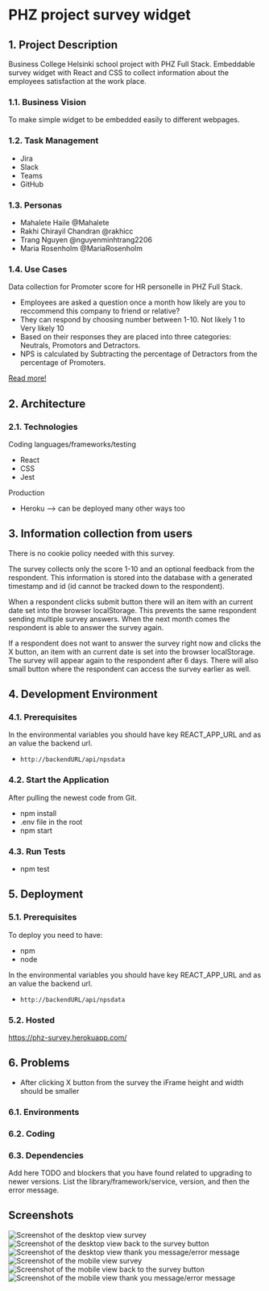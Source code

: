 # PHZ project survey widget

## 1. Project Description

Business College Helsinki school project with PHZ Full Stack. Embeddable survey widget with React and CSS to collect information about the employees satisfaction at the work place.

### 1.1. Business Vision

To make simple widget to be embedded easily to different webpages.

### 1.2. Task Management

- Jira
- Slack
- Teams
- GitHub

### 1.3. Personas

- Mahalete Haile @Mahalete
- Rakhi Chirayil Chandran @rakhicc
- Trang Nguyen @nguyenminhtrang2206
- Maria Rosenholm @MariaRosenholm

### 1.4. Use Cases

Data collection for Promoter score for HR personelle in PHZ Full Stack.

- Employees are asked a question once a month how likely are you to reccommend this company to friend or relative?
- They can respond by choosing number between 1-10. Not likely 1 to Very likely 10
- Based on their responses they are placed into three categories: Neutrals, Promotors and Detractors.
- NPS is calculated by Subtracting the percentage of Detractors from the percentage of Promoters.

[Read more!](https://www.netpromoter.com/know/)

## 2. Architecture

### 2.1. Technologies

Coding languages/frameworks/testing

- React
- CSS
- Jest

Production

- Heroku --> can be deployed many other ways too

## 3. Information collection from users

There is no cookie policy needed with this survey.

The survey collects only the score 1-10 and an optional feedback from the respondent. This information is stored into the database with a generated timestamp and id (id cannot be tracked down to the respondent).

When a respondent clicks submit button there will an item with an current date set into the browser localStorage. This prevents the same respondent sending multiple survey answers. When the next month comes the respondent is able to answer the survey again.

If a respondent does not want to answer the survey right now and clicks the X button, an item with an current date is set into the browser localStorage. The survey will appear again to the respondent after 6 days. There will also small button where the respondent can access the survey earlier as well.

## 4. Development Environment

### 4.1. Prerequisites

In the environmental variables you should have key REACT_APP_URL and as an value the backend url.

- `http://backendURL/api/npsdata`

### 4.2. Start the Application

After pulling the newest code from Git.

- npm install
- .env file in the root
- npm start

### 4.3. Run Tests

- npm test

## 5. Deployment

### 5.1. Prerequisites

To deploy you need to have:

- npm
- node

In the environmental variables you should have key REACT_APP_URL and as an value the backend url.

- `http://backendURL/api/npsdata`

### 5.2. Hosted

https://phz-survey.herokuapp.com/

## 6. Problems

- After clicking X button from the survey the iFrame height and width should be smaller

### 6.1. Environments

### 6.2. Coding

### 6.3. Dependencies

Add here TODO and blockers that you have found related to upgrading to newer versions.
List the library/framework/service, version, and then the error message.

## Screenshots

![Screenshot of the desktop view survey](./screenshots/desktopsurvey.png)
![Screenshot of the desktop view back to the survey button](./screenshots/desktopbutton.png)
![Screenshot of the desktop view thank you message/error message](./screenshots/desktopmessage.png)
![Screenshot of the mobile view survey](./screenshots/mobilesurvey.jpg)
![Screenshot of the mobile view back to the survey button](./screenshots/mobilebutton.jpg)
![Screenshot of the mobile view thank you message/error message](./screenshots/mobilemessage.jpg)
